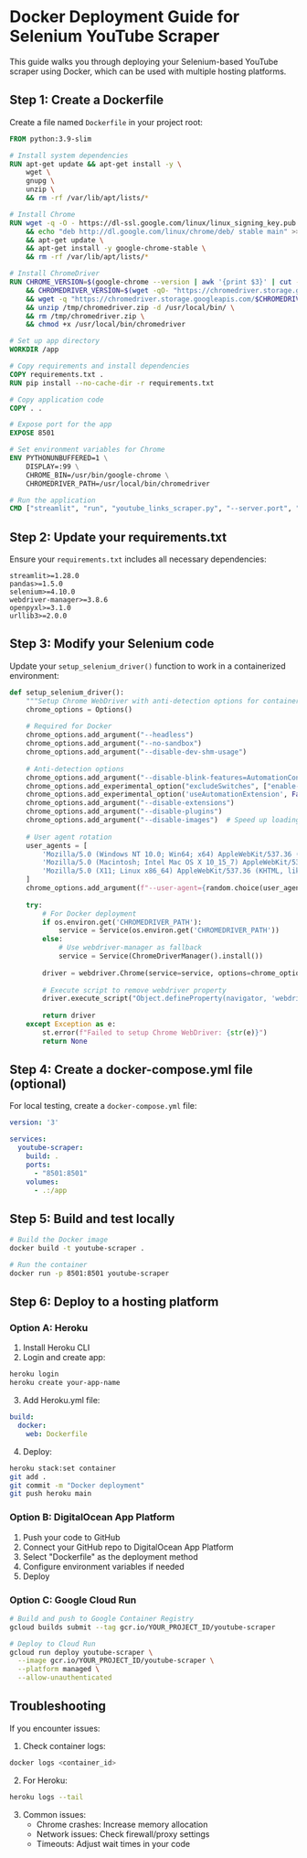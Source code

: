 # Docker Deployment Guide for Selenium YouTube Scraper

This guide walks you through deploying your Selenium-based YouTube scraper using Docker, which can be used with multiple hosting platforms.

## Step 1: Create a Dockerfile

Create a file named `Dockerfile` in your project root:

```dockerfile
FROM python:3.9-slim

# Install system dependencies
RUN apt-get update && apt-get install -y \
    wget \
    gnupg \
    unzip \
    && rm -rf /var/lib/apt/lists/*

# Install Chrome
RUN wget -q -O - https://dl-ssl.google.com/linux/linux_signing_key.pub | apt-key add - \
    && echo "deb http://dl.google.com/linux/chrome/deb/ stable main" >> /etc/apt/sources.list.d/google.list \
    && apt-get update \
    && apt-get install -y google-chrome-stable \
    && rm -rf /var/lib/apt/lists/*

# Install ChromeDriver
RUN CHROME_VERSION=$(google-chrome --version | awk '{print $3}' | cut -d '.' -f 1) \
    && CHROMEDRIVER_VERSION=$(wget -qO- "https://chromedriver.storage.googleapis.com/LATEST_RELEASE_$CHROME_VERSION") \
    && wget -q "https://chromedriver.storage.googleapis.com/$CHROMEDRIVER_VERSION/chromedriver_linux64.zip" -O /tmp/chromedriver.zip \
    && unzip /tmp/chromedriver.zip -d /usr/local/bin/ \
    && rm /tmp/chromedriver.zip \
    && chmod +x /usr/local/bin/chromedriver

# Set up app directory
WORKDIR /app

# Copy requirements and install dependencies
COPY requirements.txt .
RUN pip install --no-cache-dir -r requirements.txt

# Copy application code
COPY . .

# Expose port for the app
EXPOSE 8501

# Set environment variables for Chrome
ENV PYTHONUNBUFFERED=1 \
    DISPLAY=:99 \
    CHROME_BIN=/usr/bin/google-chrome \
    CHROMEDRIVER_PATH=/usr/local/bin/chromedriver

# Run the application
CMD ["streamlit", "run", "youtube_links_scraper.py", "--server.port", "8501", "--server.address", "0.0.0.0"]
```

## Step 2: Update your requirements.txt

Ensure your `requirements.txt` includes all necessary dependencies:

```
streamlit>=1.28.0
pandas>=1.5.0
selenium>=4.10.0
webdriver-manager>=3.8.6
openpyxl>=3.1.0
urllib3>=2.0.0
```

## Step 3: Modify your Selenium code

Update your `setup_selenium_driver()` function to work in a containerized environment:

```python
def setup_selenium_driver():
    """Setup Chrome WebDriver with anti-detection options for containerized environment"""
    chrome_options = Options()
    
    # Required for Docker
    chrome_options.add_argument("--headless")
    chrome_options.add_argument("--no-sandbox")
    chrome_options.add_argument("--disable-dev-shm-usage")
    
    # Anti-detection options
    chrome_options.add_argument("--disable-blink-features=AutomationControlled")
    chrome_options.add_experimental_option("excludeSwitches", ["enable-automation"])
    chrome_options.add_experimental_option('useAutomationExtension', False)
    chrome_options.add_argument("--disable-extensions")
    chrome_options.add_argument("--disable-plugins")
    chrome_options.add_argument("--disable-images")  # Speed up loading
    
    # User agent rotation
    user_agents = [
        'Mozilla/5.0 (Windows NT 10.0; Win64; x64) AppleWebKit/537.36 (KHTML, like Gecko) Chrome/120.0.0.0 Safari/537.36',
        'Mozilla/5.0 (Macintosh; Intel Mac OS X 10_15_7) AppleWebKit/537.36 (KHTML, like Gecko) Chrome/120.0.0.0 Safari/537.36',
        'Mozilla/5.0 (X11; Linux x86_64) AppleWebKit/537.36 (KHTML, like Gecko) Chrome/120.0.0.0 Safari/537.36'
    ]
    chrome_options.add_argument(f"--user-agent={random.choice(user_agents)}")
    
    try:
        # For Docker deployment
        if os.environ.get('CHROMEDRIVER_PATH'):
            service = Service(os.environ.get('CHROMEDRIVER_PATH'))
        else:
            # Use webdriver-manager as fallback
            service = Service(ChromeDriverManager().install())
            
        driver = webdriver.Chrome(service=service, options=chrome_options)
        
        # Execute script to remove webdriver property
        driver.execute_script("Object.defineProperty(navigator, 'webdriver', {get: () => undefined})")
        
        return driver
    except Exception as e:
        st.error(f"Failed to setup Chrome WebDriver: {str(e)}")
        return None
```

## Step 4: Create a docker-compose.yml file (optional)

For local testing, create a `docker-compose.yml` file:

```yaml
version: '3'

services:
  youtube-scraper:
    build: .
    ports:
      - "8501:8501"
    volumes:
      - .:/app
```

## Step 5: Build and test locally

```bash
# Build the Docker image
docker build -t youtube-scraper .

# Run the container
docker run -p 8501:8501 youtube-scraper
```

## Step 6: Deploy to a hosting platform

### Option A: Heroku

1. Install Heroku CLI
2. Login and create app:
```bash
heroku login
heroku create your-app-name
```

3. Add Heroku.yml file:
```yaml
build:
  docker:
    web: Dockerfile
```

4. Deploy:
```bash
heroku stack:set container
git add .
git commit -m "Docker deployment"
git push heroku main
```

### Option B: DigitalOcean App Platform

1. Push your code to GitHub
2. Connect your GitHub repo to DigitalOcean App Platform
3. Select "Dockerfile" as the deployment method
4. Configure environment variables if needed
5. Deploy

### Option C: Google Cloud Run

```bash
# Build and push to Google Container Registry
gcloud builds submit --tag gcr.io/YOUR_PROJECT_ID/youtube-scraper

# Deploy to Cloud Run
gcloud run deploy youtube-scraper \
  --image gcr.io/YOUR_PROJECT_ID/youtube-scraper \
  --platform managed \
  --allow-unauthenticated
```

## Troubleshooting

If you encounter issues:

1. Check container logs:
```bash
docker logs <container_id>
```

2. For Heroku:
```bash
heroku logs --tail
```

3. Common issues:
   - Chrome crashes: Increase memory allocation
   - Network issues: Check firewall/proxy settings
   - Timeouts: Adjust wait times in your code
